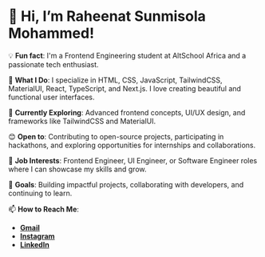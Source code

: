 # 👋 Hi, I’m Raheenat Sunmisola Mohammed!

💡 **Fun fact**: I'm a Frontend Engineering student at AltSchool Africa and a passionate tech enthusiast.

👀 **What I Do**: I specialize in HTML, CSS, JavaScript, TailwindCSS, MaterialUI, React, TypeScript, and Next.js. I love creating beautiful and functional user interfaces.

🌱 **Currently Exploring**: Advanced frontend concepts, UI/UX design, and frameworks like TailwindCSS and MaterialUI.

😊 **Open to**: Contributing to open-source projects, participating in hackathons, and exploring opportunities for internships and collaborations.

💼 **Job Interests**: Frontend Engineer, UI Engineer, or Software Engineer roles where I can showcase my skills and grow.

💞️ **Goals**: Building impactful projects, collaborating with developers, and continuing to learn.

📫 **How to Reach Me**: 
- **[Gmail](mailto:yraheenah500@gmail.com)**  
- **[Instagram]([https://twitter.com/your-handle](https://www.instagram.com/raheena_h/))**  
- **[LinkedIn]([https://linkedin.com/in/your-profile](https://www.linkedin.com/in/mohammed-raheenat/))**  

